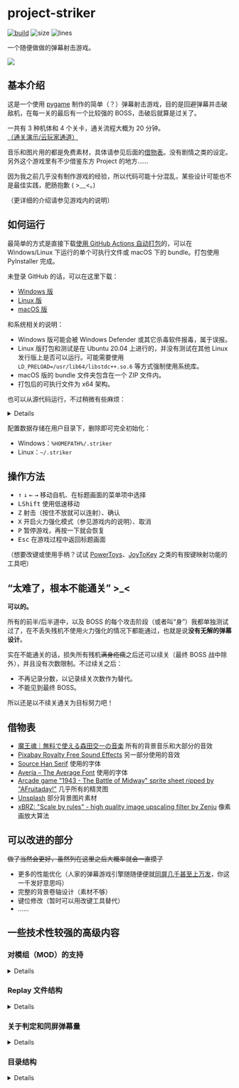 # project-striker

[![build](https://github.com/TransparentLC/project-striker/actions/workflows/build.yml/badge.svg)](https://github.com/TransparentLC/project-striker/actions/workflows/build.yml)
![size](https://img.shields.io/github/repo-size/TransparentLC/project-striker)
![lines](https://img.shields.io/tokei/lines/github/TransparentLC/project-striker)

一个随便做做的弹幕射击游戏。

![](https://user-images.githubusercontent.com/47057319/147250475-e5aa18cd-5607-4901-a924-4879b264f492.png)

## 基本介绍

这是一个使用 [pygame](https://www.pygame.org/) 制作的简单（？）弹幕射击游戏，目的是回避弹幕并击破敌机，在每一关的最后有一个比较强的 BOSS，击破后就算是过关了。

一共有 3 种机体和 4 个关卡，通关流程大概为 20 分钟。[（通关演示/云玩家通道）
](https://www.hlsplayer.net/#type=m3u8&src=https%3A%2F%2Ffs-im-kefu.7moor-fs2.com%2Fim%2F2768a390-5474-11ea-afc9-7b323e3e16c0%2FC5KPb8eNLmwwSzIv.m3u8)

音乐和图片用的都是免费素材，具体请参见后面的[借物表](#借物表)。没有剧情之类的设定。另外这个游戏里有不少借鉴东方 Project 的地方……

因为我之前几乎没有制作游戏的经验，所以代码可能十分混乱，某些设计可能也不是最佳实践，肥肠抱歉 ( >﹏<。)

（更详细的介绍请参见游戏内的说明）

## 如何运行

最简单的方式是直接下载[使用 GitHub Actions 自动打包](https://github.com/TransparentLC/project-striker/actions/workflows/build.yml)的，可以在 Windows/Linux 下运行的单个可执行文件或 macOS 下的 bundle。打包使用 PyInstaller 完成。

未登录 GitHub 的话，可以在这里下载：

* [Windows 版](https://nightly.link/TransparentLC/project-striker/workflows/build/master/striker-Windows)
* [Linux 版](https://nightly.link/TransparentLC/project-striker/workflows/build/master/striker-Linux)
* [macOS 版](https://nightly.link/TransparentLC/project-striker/workflows/build/master/striker-macOS)

和系统相关的说明：

* Windows 版可能会被 Windows Defender 或其它杀毒软件报毒，属于误报。
* Linux 版打包和测试是在 Ubuntu 20.04 上进行的，并没有测试在其他 Linux 发行版上是否可以运行。可能需要使用 `LD_PRELOAD=/usr/lib64/libstdc++.so.6` 等方式强制使用系统库。
* macOS 版的 bundle 文件夹包含在一个 ZIP 文件内。
* 打包后的可执行文件为 x64 架构。

也可以从源代码运行，不过稍微有些麻烦：

<details>

* 需要 Python 3.9 或以上版本，使用之前的版本或许也可以运行，但我没有测试过。
* 使用 `pip install -r requirements.txt` 安装依赖。
* 参见[这里](https://github.com/TransparentLC/project-striker/blob/master/font/README.md)下载字体。
* 安装好 `gcc` 和 `g++` ，然后执行 `build-native.sh` 编译 C/C++ 的函数库。
    * 对于 Windows 用户，已经准备了编译好的 DLL。
    * 对于 macOS 用户，在编译前需要执行 `export libExtension=".dylib"`。
* 从 `main.py` 开始运行即可。

</details>

配置数据存储在用户目录下，删除即可完全初始化：

* Windows：`%HOMEPATH%/.striker`
* Linux：`~/.striker`

## 操作方法

* <kbd>↑</kbd> <kbd>↓</kbd> <kbd>←</kbd> <kbd>→</kbd> 移动自机、在标题画面的菜单项中选择
* <kbd>LShift</kbd> 使用低速移动
* <kbd>Z</kbd> 射击（按住不放就可以连射）、确认
* <kbd>X</kbd> 开启火力强化模式（参见游戏内的说明）、取消
* <kbd>P</kbd> 暂停游戏，再按一下就会恢复
* <kbd>Esc</kbd> 在游戏过程中返回标题画面

（想要改键或使用手柄？试试 [PowerToys](https://github.com/microsoft/PowerToys)、[JoyToKey](https://joytokey.net/) 之类的有按键映射功能的工具吧）

## “太难了，根本不能通关” >_<

**可以的。**

所有的前半/后半道中，以及 BOSS 的每个攻击阶段（或者叫“身”）我都单独测试过了，在不丢失残机不使用火力强化的情况下都能通过，也就是说**没有无解的弹幕设计**。

实在不能通关的话，损失所有残机~~满身疮痍~~之后还可以续关（最终 BOSS 战中除外），并且没有次数限制。不过续关之后：

* 不再记录分数，以记录续关次数作为替代。
* 不能见到最终 BOSS。

所以还是以不续关通关为目标努力吧！

## 借物表

* [魔王魂｜無料で使える森田交一の音楽](https://maou.audio/) 所有的背景音乐和大部分的音效
* [Pixabay Royalty Free Sound Effects](https://pixabay.com/sound-effects/) 另一部分使用的音效
* [Source Han Serif](https://source.typekit.com/source-han-serif/) 使用的字体
* [Avería – The Average Font](http://iotic.com/averia/) 使用的字体
* [Arcade game "1943 - The Battle of Midway" sprite sheet ripped by "AFruitaday!"](https://www.spriters-resource.com/arcade/1943thebattleofmidway/) 几乎所有的精灵图
* [Unsplash](https://unsplash.com/) 部分背景图片素材
* [xBRZ: "Scale by rules" - high quality image upscaling filter by Zenju](https://sourceforge.net/projects/xbrz/files/xBRZ/) 像素画放大算法

## 可以改进的部分

~~做了当然会更好，虽然列在这里之后大概率就会一直摸了~~

* 更多的性能优化（人家的弹幕游戏引擎随随便便就[同屏几千甚至上万发](https://cowlevel.net/article/1882071)，你这一千发好意思吗）
* 完整的背景卷轴设计（素材不够）
* 键位修改（暂时可以用改键工具替代）
* ……

## 一些技术性较强的高级内容

### 对模组（MOD）的支持

<details>

通过加载自定义的模组文件，无需修改主程序代码即可实现替换图像、音频、关卡等功能。游戏会优先使用模组文件中相同路径的资源，如果无法找到则会继续使用自带的原版资源。

模组文件是包含以下目录的 tar 打包（请不要使用 gz、bz2、xz 等进行压缩），这些目录的具体用途可以参见[“目录结构”](#目录结构)部分：

* `assets`
* `scriptfiles`
* `sound`

在启动游戏时，可以使用环境变量 `STRIKER_MODDED_RESOURCE` 指定模组文件的路径。

</details>

### Replay 文件结构

<details>

Replay 文件分为文件头、校验码和按键数据三个部分。

文件头共计 80 字节，具体结构的伪代码：

```c
struct ReplayHeader {
    uint8_t  magic[4];     // 固定为RPLY四个字符
    uint32_t version;      // 版本号，对于每个主程序版本有固定的默认值（游戏机制修改时会改变），与主程序对应版本号不同的replay可能无法正常播放
    uint64_t timestamp;    // 创建replay的时间戳
    uint8_t  name[8];      // 机签
    uint64_t seed;         // 随机种子（random.seed(version=2)）
    uint64_t score;        // 游戏结束时的分数
    uint8_t  optionType;   // 自机类型
    uint8_t  missCount;    // MISS次数
    uint8_t  hyperCount;   // 火力强化使用次数
    uint8_t  bonusCount;   // 完美击破奖励次数
    uint32_t unused;       // 未使用
}
```

校验码 32 字节，计算规则：`hmac_sha256(msg=文件头 + 解压后的按键数据, key=???)`

按键数据保存时使用 `lzma.compress(format=lzma.FORMAT_ALONE)` 压缩。在原始数据中每一帧用一个 `uint8_t` 表示，每个位表示一个按键是否有按下：

* `1 << 0` <kbd>↑</kbd>
* `1 << 1` <kbd>↓</kbd>
* `1 << 2` <kbd>←</kbd>
* `1 << 3` <kbd>→</kbd>
* `1 << 4` <kbd>LShift</kbd>
* `1 << 5` <kbd>Z</kbd>
* `1 << 6` <kbd>X</kbd>
* `1 << 7` <kbd>C</kbd>（未使用）

通关流程大概为 20 分钟，即 20x60x60=72000f。由于存在压缩，文件大小理论上不会大于 70 KB。

</details>

### 关于判定和同屏弹幕量

<details>

自机、敌机及弹幕均使用圆形判定，对于 BOSS 之类的较大的敌机则会使用多个圆以尽可能地覆盖敌机图像。

BOSS 战中同屏弹幕量一般控制在 250 左右，但在保持 FPS 稳定在 60 左右（不出现处理落）的前提下，同屏弹幕的极限数量可以达到 1000 左右。

> 可以考证的其他一些弹幕射击游戏的同屏弹幕量：
>
> * 1998 年的长空超少年，同屏弹幕量一般不超过 300（STAGE 5B 的 BOSS 战，参见 PS4 版显示的计数）
> * 2003 年的绊地狱，同屏弹幕量一般不超过 150（里二周目 STAGE 5 光翼战，参见 PS4 版显示的计数，这两个的原作是街机游戏）
> * 2002 年的东方红魔乡，同屏弹幕上限 640
> * 2007 年的东方风神录，同屏弹幕上限 2000（参见[这里](https://www.zybuluo.com/wz520/note/83366)，这两个是使用 C++ 和 DirectX 制作的 PC 游戏）

由于 pygame 仅使用软件渲染，并且我没有使用多进程，所以只要 CPU 主频足够这个数值的差别就不会很大，显卡性能也不会产生影响。

~~Python 写的东西，还想要什么性能 (╯‵□′)╯︵┻━┻~~

</details>

### 目录结构

<details>

```plaintext
project-striker
│  .gitignore
│  build-info.txt # 在打包时记录打包时间及对应的commit信息
│  build.ps1 # 打包脚本
│  build.sh # 打包脚本
│  icon.ico
│  LICENSE
│  main.py # 入口文件
│  README.md
│  requirements-build.txt
│  requirements.txt
│
├─.github
│  └─workflows
│          build.yml # Github Actions 自动打包脚本
│
├─.vscode
│      launch.json
│
├─assets # 图片素材
│      ...
│
├─font # 字体
│      README.md
│      SourceHanSerifSC-Medium.otf
│
├─lib
│  │  constants.py # 部分常数
│  │  debug.py # 测试用函数，目前只有显示弹幕判定大小
│  │  font.py # 字体渲染，主要是处理多行文本
│  │  globals.py # 全局变量
│  │  scroll_map.py # 背景卷轴
│  │  sound.py # 背景音乐和音效播放
│  │  stg_overlay.py # 游戏主界面上提示分数/残机奖励等等的图层
│  │  utils.py # 一些工具函数及各种插值函数
│  │  __init__.py
│  │
│  ├─bullet
│  │  enemy_bullet.py # 敌机弹幕相关
│  │  player_bullet.py # 自机弹幕相关
│  │  __init__.py
│  │
│  ├─scene # 游戏中的各个界面
│  │  config.py
│  │  manual.py
│  │  result.py
│  │  select_option.py
│  │  stg.py
│  │  title.py
│  │  __init__.py
│  │
│  ├─script_engine # 敌机行动脚本和关卡脚本的解析
│  │  enemy.py
│  │  README.md
│  │  stage.py
│  │  __init__.py
│  │
│  └─sprite # 各种活动块相关
│     debris.py # 击破敌机后的碎片效果
│     enemy.py # 敌机
│     explosion.py # 击破敌机后的爆炸效果
│     item.py # 道具
│     option.py # 自机的子机
│     player.py # 自机
│     __init__.py
│
├─native # 以C/C++代码编译的函数库
│     ...
│
├─psd # 背景图片的源文件
│     ...
│
├─scriptfiles
│  ├─enemy # 敌机脚本
│  │      ...
│  │
│  ├─map # 背景卷轴内容
│  │      ...
│  │
│  └─stage # 关卡脚本
│         ...
│
├─sound
│  ├─bgm # 背景音乐
│  │      ...
│  │
│  └─sfx # 音效
│         ...
│
└─tool # 其他的工具脚本
      generate-font-subset.py # 生成子集化字体
      map-editor.html # 背景卷轴编辑器
      script-tag.py # 在编写脚本时生成随机的标签
      webp-lossless.py # 将图片无损转换为webp
```

</details>